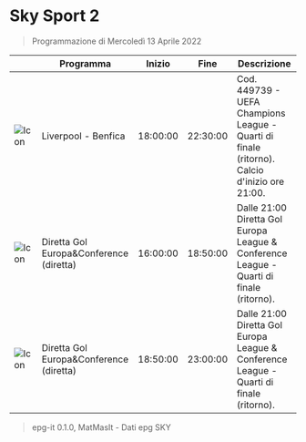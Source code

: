 # Sky Sport 2
> Programmazione di Mercoledì 13 Aprile 2022

||Programma|Inizio|Fine|Descrizione|
|---|---|---|---|---|
|![Icon](https://guidatv.sky.it/uuid/d4a36147-099c-4a26-9e76-de54004cf086/cover?md5ChecksumParam=e22386ab572c92cdafc4281c626c1264)|Liverpool - Benfica|18:00:00|22:30:00|Cod. 449739 - UEFA Champions League - Quarti di finale (ritorno). Calcio d&#039;inizio ore 21:00.
|![Icon](https://guidatv.sky.it/uuid/da551690-9518-4bc4-9b8f-c624502bb317/cover?md5ChecksumParam=0d6bc241e77f469e8eceb2c1f12f3322)|Diretta Gol Europa&amp;Conference (diretta)|16:00:00|18:50:00|Dalle 21:00 Diretta Gol Europa League &amp; Conference League - Quarti di finale (ritorno).
|![Icon](https://guidatv.sky.it/uuid/da551690-9518-4bc4-9b8f-c624502bb317/cover?md5ChecksumParam=0d6bc241e77f469e8eceb2c1f12f3322)|Diretta Gol Europa&amp;Conference (diretta)|18:50:00|23:00:00|Dalle 21:00 Diretta Gol Europa League &amp; Conference League - Quarti di finale (ritorno).



 > epg-it 0.1.0, MatMasIt - Dati epg SKY